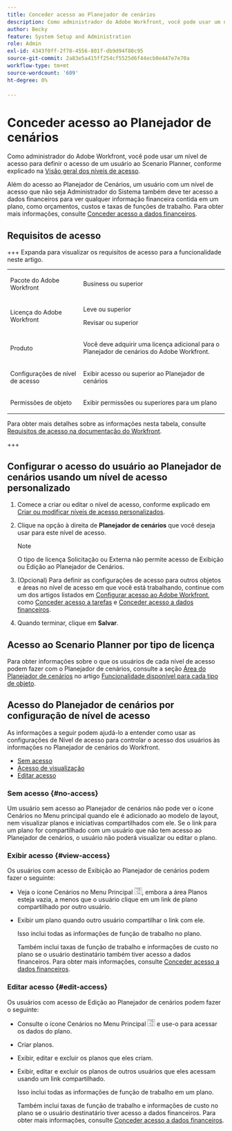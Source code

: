 ```yaml
---
title: Conceder acesso ao Planejador de cenários
description: Como administrador do Adobe Workfront, você pode usar um nível de acesso para definir o acesso de um usuário ao Planejador de cenários.
author: Becky
feature: System Setup and Administration
role: Admin
exl-id: 4343f0ff-2f78-4556-801f-db9d94f80c95
source-git-commit: 2a83e5a415ff254cf5525d6f44ecb0e447e7e70a
workflow-type: tm+mt
source-wordcount: '609'
ht-degree: 0%

---
```


# Conceder acesso ao Planejador de cenários

Como administrador do Adobe Workfront, você pode usar um nível de acesso para definir o acesso de um usuário ao Scenario Planner, conforme explicado na [Visão geral dos níveis de acesso](../../../administration-and-setup/add-users/access-levels-and-object-permissions/access-levels-overview.md).

Além do acesso ao Planejador de Cenários, um usuário com um nível de acesso que não seja Administrador do Sistema também deve ter acesso a dados financeiros para ver qualquer informação financeira contida em um plano, como orçamentos, custos e taxas de funções de trabalho. Para obter mais informações, consulte [Conceder acesso a dados financeiros](../../../administration-and-setup/add-users/configure-and-grant-access/grant-access-financial.md).

## Requisitos de acesso

+++ Expanda para visualizar os requisitos de acesso para a funcionalidade neste artigo.

<table style="table-layout:auto"> 
 <col> 
 <col> 
 <tbody> 
  <tr> 
   <td role="rowheader"> <p>Pacote do Adobe Workfront</p> </td> 
   <td>Business ou superior</td> 
  </tr> 
  <tr> 
   <td role="rowheader">Licença do Adobe Workfront</td> 
   <td> 
   <p>Leve ou superior</p>
   <p>Revisar ou superior</p> </td> 
  </tr> 
  <tr> 
   <td role="rowheader">Produto</td> 
   <td> <p>Você deve adquirir uma licença adicional para o Planejador de cenários do Adobe Workfront.</p> </td> 
  </tr> 
  <tr> 
   <td role="rowheader">Configurações de nível de acesso</td> 
   <td> <p>Exibir acesso ou superior ao Planejador de cenários</p> </td> 
  </tr> 
  <tr data-mc-conditions=""> 
   <td role="rowheader"> <p>Permissões de objeto</p> </td> 
   <td> <p>Exibir permissões ou superiores para um plano</p> </td> 
  </tr> 
 </tbody> 
</table>

Para obter mais detalhes sobre as informações nesta tabela, consulte [Requisitos de acesso na documentação do Workfront](/help/quicksilver/administration-and-setup/add-users/access-levels-and-object-permissions/access-level-requirements-in-documentation.md).

+++

## Configurar o acesso do usuário ao Planejador de cenários usando um nível de acesso personalizado

1. Comece a criar ou editar o nível de acesso, conforme explicado em [Criar ou modificar níveis de acesso personalizados](../../../administration-and-setup/add-users/configure-and-grant-access/create-modify-access-levels.md).
1. Clique na opção à direita de **Planejador de cenários** que você deseja usar para este nível de acesso.

   >[!NOTE]
   >
   >O tipo de licença Solicitação ou Externa não permite acesso de Exibição ou Edição ao Planejador de Cenários.

1. (Opcional) Para definir as configurações de acesso para outros objetos e áreas no nível de acesso em que você está trabalhando, continue com um dos artigos listados em [Configurar acesso ao Adobe Workfront](../../../administration-and-setup/add-users/configure-and-grant-access/configure-access.md), como [Conceder acesso a tarefas](../../../administration-and-setup/add-users/configure-and-grant-access/grant-access-tasks.md) e [Conceder acesso a dados financeiros](../../../administration-and-setup/add-users/configure-and-grant-access/grant-access-financial.md).
1. Quando terminar, clique em **Salvar**.

## Acesso ao Scenario Planner por tipo de licença

Para obter informações sobre o que os usuários de cada nível de acesso podem fazer com o Planejador de cenários, consulte a seção [Área do Planejador de cenários](../../../administration-and-setup/add-users/access-levels-and-object-permissions/functionality-available-for-each-object-type.md#scenario) no artigo [Funcionalidade disponível para cada tipo de objeto](../../../administration-and-setup/add-users/access-levels-and-object-permissions/functionality-available-for-each-object-type.md).

## Acesso do Planejador de cenários por configuração de nível de acesso

As informações a seguir podem ajudá-lo a entender como usar as configurações de Nível de acesso para controlar o acesso dos usuários às informações no Planejador de cenários do Workfront.

* [Sem acesso](#no-access)
* [Acesso de visualização](#view-access)
* [Editar acesso](#edit-access)

### Sem acesso {#no-access}

Um usuário sem acesso ao Planejador de cenários não pode ver o ícone Cenários no Menu principal quando ele é adicionado ao modelo de layout, nem visualizar planos e iniciativas compartilhados com ele. Se o link para um plano for compartilhado com um usuário que não tem acesso ao Planejador de cenários, o usuário não poderá visualizar ou editar o plano.

### Exibir acesso {#view-access}

Os usuários com acesso de Exibição ao Planejador de cenários podem fazer o seguinte:

* Veja o ícone Cenários no Menu Principal ![](assets/esp-icon-in-main-menu.png), embora a área Planos esteja vazia, a menos que o usuário clique em um link de plano compartilhado por outro usuário.
* Exibir um plano quando outro usuário compartilhar o link com ele.

  Isso inclui todas as informações de função de trabalho no plano.

  Também inclui taxas de função de trabalho e informações de custo no plano se o usuário destinatário também tiver acesso a dados financeiros. Para obter mais informações, consulte [Conceder acesso a dados financeiros](../../../administration-and-setup/add-users/configure-and-grant-access/grant-access-financial.md).

### Editar acesso {#edit-access}

Os usuários com acesso de Edição ao Planejador de cenários podem fazer o seguinte:

* Consulte o ícone Cenários no Menu Principal ![](assets/esp-icon-in-main-menu.png) e use-o para acessar os dados do plano.
* Criar planos.
* Exibir, editar e excluir os planos que eles criam.
* Exibir, editar e excluir os planos de outros usuários que eles acessam usando um link compartilhado.

  Isso inclui todas as informações de função de trabalho em um plano.

  Também inclui taxas de função de trabalho e informações de custo no plano se o usuário destinatário tiver acesso a dados financeiros. Para obter mais informações, consulte [Conceder acesso a dados financeiros](../../../administration-and-setup/add-users/configure-and-grant-access/grant-access-financial.md).
